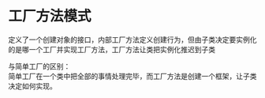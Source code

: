 # 工厂方法模式

定义了一个创建对象的接口，内部工厂方法定义创建行为，但由子类决定要实例化的是哪一个工厂并实现工厂方法，工厂方法让类把实例化推迟到子类

与简单工厂的区别：  
简单工厂在一个类中把全部的事情处理完毕，而工厂方法是创建一个框架，让子类决定如何实现。